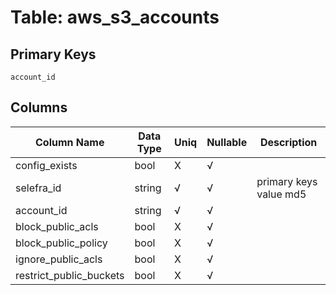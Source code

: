 # Table: aws_s3_accounts

## Primary Keys 

```
account_id
```


## Columns 

|  Column Name   |  Data Type  | Uniq | Nullable | Description | 
|  ----  | ----  | ----  | ----  | ---- | 
| config_exists | bool | X | √ |  | 
| selefra_id | string | √ | √ | primary keys value md5 | 
| account_id | string | √ | √ |  | 
| block_public_acls | bool | X | √ |  | 
| block_public_policy | bool | X | √ |  | 
| ignore_public_acls | bool | X | √ |  | 
| restrict_public_buckets | bool | X | √ |  | 


